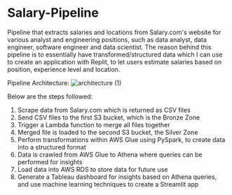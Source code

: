 # Salary-Pipeline
Pipeline that extracts salaries and locations from Salary.com's website for various analyst and engineering positions, such as data analyst, data engineer, software engineer and data scientist. The reason behind this pipeline is to essentially have transformed/structured data which I can use to create an application with Replit, to let users estimate salaries based on position, experience level and location. 

Pipeline Architecture:
![architecture (1)](https://user-images.githubusercontent.com/98634240/204114502-b41096a3-c501-4fa8-b704-a0353d3600fa.png)

Below are the steps followed: 
1. Scrape data from Salary.com which is returned as CSV files
2. Send CSV files to the first S3 bucket, which is the Bronze Zone
3. Trigger a Lambda function to merge all files together
4. Merged file is loaded to the second S3 bucket, the Silver Zone
5. Perform transformations within AWS Glue using PySpark, to create data into a structured format
6. Data is crawled from AWS Glue to Athena where queries can be performed for insights
7. Load data into AWS RDS to store data for future use
8. Generate a Tableau dashboard for insights based on Athena queries, and use machine learning techniques to create a Streamlit app
